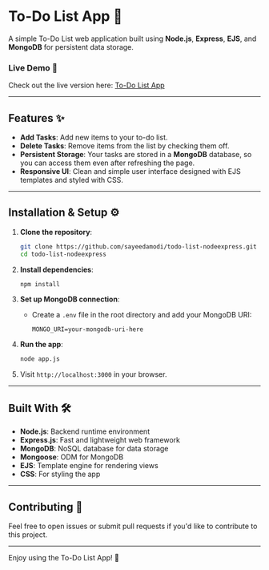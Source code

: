 # To-Do List App 📝

A simple To-Do List web application built using **Node.js**, **Express**, **EJS**, and **MongoDB** for persistent data storage.

### Live Demo 🚀

Check out the live version here: [To-Do List App](https://todo-list-nodeexpress-1.onrender.com)

---

## Features ✨

- **Add Tasks**: Add new items to your to-do list.
- **Delete Tasks**: Remove items from the list by checking them off.
- **Persistent Storage**: Your tasks are stored in a **MongoDB** database, so you can access them even after refreshing the page.
- **Responsive UI**: Clean and simple user interface designed with EJS templates and styled with CSS.

---

## Installation & Setup ⚙️

1. **Clone the repository**:
   ```bash
   git clone https://github.com/sayeedamodi/todo-list-nodeexpress.git
   cd todo-list-nodeexpress
   ```

2. **Install dependencies**:
   ```bash
   npm install
   ```

3. **Set up MongoDB connection**:
   - Create a `.env` file in the root directory and add your MongoDB URI:
     ```
     MONGO_URI=your-mongodb-uri-here
     ```

4. **Run the app**:
   ```bash
   node app.js
   ```

5. Visit `http://localhost:3000` in your browser.

---

## Built With 🛠️

- **Node.js**: Backend runtime environment
- **Express.js**: Fast and lightweight web framework
- **MongoDB**: NoSQL database for data storage
- **Mongoose**: ODM for MongoDB
- **EJS**: Template engine for rendering views
- **CSS**: For styling the app

---

## Contributing 🤝

Feel free to open issues or submit pull requests if you'd like to contribute to this project.

---


Enjoy using the To-Do List App! 🎉
